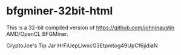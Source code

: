 # bfgminer-32bit-html

This is a 32-bit compiled version of https://github.com/johninaustin AMD/OpenCL BFGMiner.

CryptoJoe's Tip Jar
HrFiUepLiwxcG3Etpmtog49UpCf6jidiaN
